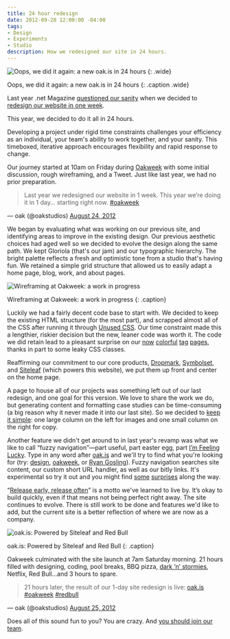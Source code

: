 ```yaml
---
title: 24 hour redesign
date: 2012-09-28 12:00:00 -04:00
tags:
- Design
- Experiments
- Studio
description: How we redesigned our site in 24 hours.
---
```


![Oops, we did it again: a new oak.is in 24 hours](/uploads/24hour.svg)
{: .wide}

Oops, we did it again: a new oak.is in 24 hours
{: .caption .wide}

Last year .net Magazine [questioned our sanity](/thinking/in-net-magazine/) when we decided to [redesign our website in one week](/thinking/new-website/).

This year, we decided to do it all in 24 hours.

Developing a project under rigid time constraints challenges your efficiency as an individual, your team's ability to work together, and your sanity. This timeboxed, iterative approach encourages flexibility and rapid response to change.

Our journey started at 10am on Friday during [Oakweek](/thinking/oakweek/) with some initial discussion, rough wireframing, and a Tweet. Just like last year, we had no prior preparation.


> Last year we redesigned our website in 1 week. This year we’re doing it in 1 day… starting right now. [#oakweek](https://twitter.com/search/%23oakweek)

— oak (@oakstudios) [August 24, 2012](https://twitter.com/oakstudios/status/239002008693125120)

We began by evaluating what was working on our previous site, and identifying areas to improve in the existing design. Our previous aesthetic choices had aged well so we decided to evolve the design along the same path. We kept Gloriola (that's our jam) and our typographic hierarchy. The bright palette reflects a fresh and optimistic tone from a studio that's having fun. We retained a simple grid structure that allowed us to easily adapt a home page, blog, work, and about pages.

![Wireframing at Oakweek: a work in progress](/uploads/wireframes2.jpg)

Wireframing at Oakweek: a work in progress
{: .caption}

Luckily we had a fairly decent code base to start with. We decided to keep the existing HTML structure (for the most part), and scrapped almost all of the CSS after running it through [Unused CSS](http://unused-css.com/). Our time constraint made this a lengthier, riskier decision but the new, leaner code was worth it. The code we did retain lead to a pleasant surprise on our [now](/thinking/tags/studio) [colorful](/thinking/tags/hobby) [tag](/thinking/tags/experiments) [pages](/thinking/tags/design), thanks in part to some leaky CSS classes.

Reaffirming our commitment to our core products, [Dropmark](http://dropmark.com), [Symbolset](http://symbolset.com), and [Siteleaf](http://siteleaf.com) (which powers this website), we put them up front and center on the home page.

A page to house all of our projects was something left out of our last redesign, and one goal for this version. We love to share the work we do, but generating content and formatting case studies can be time-consuming (a big reason why it never made it into our last site). So we decided to [keep it simple](/building): one large column on the left for images and one small column on the right for copy.

Another feature we didn't get around to in last year's revamp was what we like to call “fuzzy navigation”—part useful, part easter egg, part [I’m Feeling Lucky](http://en.wikipedia.org/wiki/Google_Search#.22I.27m_Feeling_Lucky.22). Type in any word after [oak.is](/) and we'll try to find what you're looking for (try: [design](http://oak.is/design), [oakweek](http://oak.is/oakweek), or [Ryan Gosling](http://oak.is/ryan-gosling)). Fuzzy navigation searches site content, our custom short URL handler, as well as our bitly links. It's experimental so try it out and you might find [some](http://oak.is/gingham) [surprises](http://oak.is/future-girlfriend) along the way.

“[Release early, release often](http://en.wikipedia.org/wiki/Release_early,_release_often)” is a motto we've learned to live by. It’s okay to build quickly, even if that means not being perfect right away. The site continues to evolve. There is still work to be done and features we'd like to add, but the current site is a better reflection of where we are now as a company.

![oak.is: Powered by Siteleaf and Red Bull](/uploads/redbull.jpg)

oak.is: Powered by Siteleaf and Red Bull
{: .caption}

Oakweek culminated with the site launch at 7am Saturday morning. 21 hours filled with designing, coding, pool breaks, BBQ pizza, [dark ’n’ stormies](/thinking/dark-n-stormy), Netflix, Red Bull…and 3 hours to spare.

> 21 hours later, the result of our 1-day site redesign is live: [oak.is](http://t.co/mrQvXcDe "http://oak.is") [#oakweek](https://twitter.com/search/%23oakweek) [#redbull](https://twitter.com/search/%23redbull)

— oak (@oakstudios) [August 25, 2012](https://twitter.com/oakstudios/status/239323230127665152)

Does all of this sound fun to you? You are crazy. And [you should join our team](/thinking/about-hiring).
